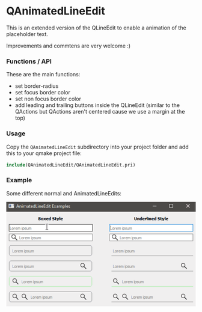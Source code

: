 # QAnimatedLineEdit

This is an extended version of the QLineEdit to enable a animation of the placeholder text.

Improvements and commtens are very welcome :)

### Functions / API

These are the main functions:

- set border-radius
- set focus border color
- set non focus border color
- add leading and trailing buttons inside the QLineEdit (similar to the QActions but QActions aren't centered cause we use a margin at the top)

### Usage

Copy the `QAnimatedLineEdit` subdirectory into your project folder and add this to your qmake project file:

```cmake
include(QAnimatedLineEdit/QAnimatedLineEdit.pri)
```

### Example

Some different normal and AnimatedLineEdits:

![screenshot](screenshot/example_screenshot.gif)
